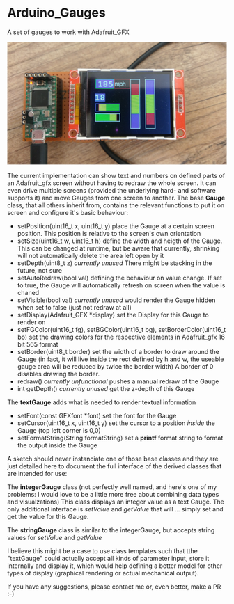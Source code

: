 # Arduino_Gauges
A set of gauges to work with Adafruit_GFX

![screenshot](https://github.com/pljakobs/Arduino_Gauges/blob/master/Gauges.jpeg?raw=true)

The current implementation can show text and numbers on defined parts of an Adafruit_gfx screen without having to redraw the whole screen. It can even drive multiple screens (provided the underlying hard- and software supports it) and move Gauges from one screen to another.
The base **Gauge** class, that all others inherit from, contains the relevant functions to put it on screen and configure it's basic behaviour:
* setPosition(uint16_t x, uint16_t y)
place the Gauge at a certain screen position. This position is relative to the screen's own orientation
* setSize(uint16_t w, uint16_t h)
define the width and heigth of the Gauge. This can be changed at runtime, but be aware that currently, shrinking will not automatically delete the area left open by it
* setDepth(uint8_t z) *currently unused* There might be stacking in the future, not sure
* setAutoRedraw(bool val) defining the behaviour on value change. If set to true, the Gauge will automatically refresh on screen when the value is chaned
* setVisible(bool val) *currently unused* would render the Gauge hidden when set to false (just not redraw at all)
* setDisplay(Adafruit_GFX \*display) set the Display for this Gauge to render on
* setFGColor(uint16_t fg), setBGColor(uint16_t bg), setBorderColor(uint16_t bo) set the drawing colors for the respective elements in Adafruit_gfx 16 bit 565 format 
* setBorder(uint8_t border) set the width of a border to draw around the Gauge (in fact, it will live inside the rect defined by h and w, the useable gauge area will be reduced by twice the border width) A border of 0 disables drawing the border.
* redraw() *currently unfunctional* pushes a manual redraw of the Gauge
* int getDepth() *currently unused* get the z-depth of this Gauge

The **textGauge** adds what is needed to render textual information
* setFont(const GFXfont \*font) set the font for the Gauge
* setCursor(uint16_t x, uint16_t y) set the cursor to a position *inside* the Gauge (top left corner is 0,0)
* setFormatString(String formatString) set a **printf** format string to format the output inside the Gauge

A sketch should never instanciate one of those base classes and they are just detailed here to document the full interface of the derived classes that are intended for use:

The **integerGauge** class (not perfectly well named, and here's one of my problems: I would love to be a little more free about combining data types and visualzations)
This class displays an integer value as a text Gauge.
The only additional interface is *setValue* and *getValue* that will ... simply set and get the value for this Gauge.

The **stringGauge** class is similar to the integerGauge, but accepts string values for *setValue* and *getValue* 

I believe this might be a case to use class templates such that tthe "textGauge" could actually accept all kinds of parameter input, store it internally and display it, which would help defining a better model for other types of display (graphical rendering or actual mechanical output). 

If you have any suggestions, please contact me or, even better, make a PR :-)

